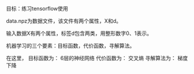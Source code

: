 目标：练习tensorflow使用


data.npz为数据文件，该文件有两个属性，X和d。

输入数据X有两个属性，标签d包含两类，用整形数字0、1表示。

机器学习的三个要素：目标函数，代价函数，寻解算法。

在这里，
目标函数为： 6层的神经网络
代价函数为： 交叉熵
寻解算法为： 梯度下降 